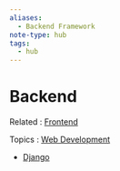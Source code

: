 ```yaml
---
aliases:
  - Backend Framework
note-type: hub
tags:
  - hub
---
```


# Backend

Related : [Frontend](../4-hub-notes-🚉/Frontend.md)

Topics : [Web Development](../Web%20Development.md)

- [Django](../Django.md)
